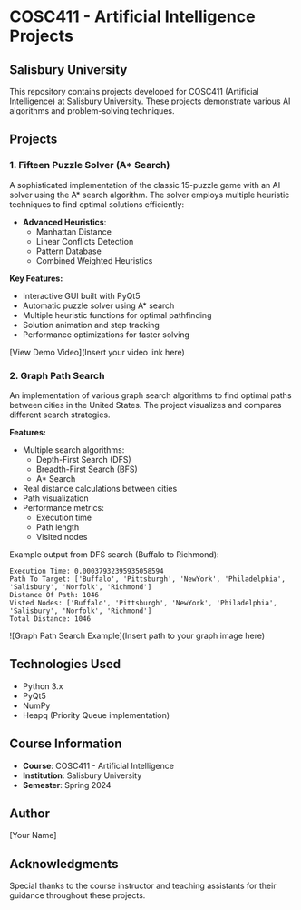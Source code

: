 # COSC411 - Artificial Intelligence Projects
## Salisbury University

This repository contains projects developed for COSC411 (Artificial Intelligence) at Salisbury University. These projects demonstrate various AI algorithms and problem-solving techniques.

## Projects

### 1. Fifteen Puzzle Solver (A* Search)
A sophisticated implementation of the classic 15-puzzle game with an AI solver using the A* search algorithm. The solver employs multiple heuristic techniques to find optimal solutions efficiently:

- **Advanced Heuristics**:
  - Manhattan Distance
  - Linear Conflicts Detection
  - Pattern Database
  - Combined Weighted Heuristics

**Key Features:**
- Interactive GUI built with PyQt5
- Automatic puzzle solver using A* search
- Multiple heuristic functions for optimal pathfinding
- Solution animation and step tracking
- Performance optimizations for faster solving

[View Demo Video](Insert your video link here)

### 2. Graph Path Search
An implementation of various graph search algorithms to find optimal paths between cities in the United States. The project visualizes and compares different search strategies.

**Features:**
- Multiple search algorithms:
  - Depth-First Search (DFS)
  - Breadth-First Search (BFS)
  - A* Search
- Real distance calculations between cities
- Path visualization
- Performance metrics:
  - Execution time
  - Path length
  - Visited nodes

Example output from DFS search (Buffalo to Richmond):
```
Execution Time: 0.00037932395935058594
Path To Target: ['Buffalo', 'Pittsburgh', 'NewYork', 'Philadelphia', 'Salisbury', 'Norfolk', 'Richmond']
Distance Of Path: 1046
Visted Nodes: ['Buffalo', 'Pittsburgh', 'NewYork', 'Philadelphia', 'Salisbury', 'Norfolk', 'Richmond']
Total Distance: 1046
```

![Graph Path Search Example](Insert path to your graph image here)

## Technologies Used
- Python 3.x
- PyQt5
- NumPy
- Heapq (Priority Queue implementation)

## Course Information
- **Course**: COSC411 - Artificial Intelligence
- **Institution**: Salisbury University
- **Semester**: Spring 2024

## Author
[Your Name]

## Acknowledgments
Special thanks to the course instructor and teaching assistants for their guidance throughout these projects. 